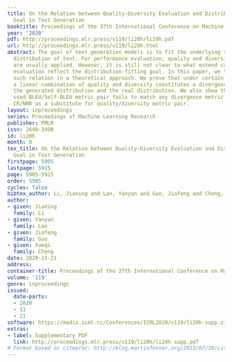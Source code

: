 ```yaml
---
title: On the Relation between Quality-Diversity Evaluation and Distribution-Fitting
  Goal in Text Generation
booktitle: Proceedings of the 37th International Conference on Machine Learning
year: '2020'
pdf: http://proceedings.mlr.press/v119/li20h/li20h.pdf
url: http://proceedings.mlr.press/v119/li20h.html
abstract: The goal of text generation models is to fit the underlying real probability
  distribution of text. For performance evaluation, quality and diversity metrics
  are usually applied. However, it is still not clear to what extend can the quality-diversity
  evaluation reflect the distribution-fitting goal. In this paper, we try to reveal
  such relation in a theoretical approach. We prove that under certain conditions,
  a linear combination of quality and diversity constitutes a divergence metric between
  the generated distribution and the real distribution. We also show that the commonly
  used BLEU/Self-BLEU metric pair fails to match any divergence metric, thus propose
  CR/NRR as a substitute for quality/diversity metric pair.
layout: inproceedings
series: Proceedings of Machine Learning Research
publisher: PMLR
issn: 2640-3498
id: li20h
month: 0
tex_title: On the Relation between Quality-Diversity Evaluation and Distribution-Fitting
  Goal in Text Generation
firstpage: 5905
lastpage: 5915
page: 5905-5915
order: 5905
cycles: false
bibtex_author: Li, Jianing and Lan, Yanyan and Guo, Jiafeng and Cheng, Xueqi
author:
- given: Jianing
  family: Li
- given: Yanyan
  family: Lan
- given: Jiafeng
  family: Guo
- given: Xueqi
  family: Cheng
date: 2020-11-21
address: 
container-title: Proceedings of the 37th International Conference on Machine Learning
volume: '119'
genre: inproceedings
issued:
  date-parts:
  - 2020
  - 11
  - 21
software: https://media.icml.cc/Conferences/ICML2020/v119/li20h-supp.zip
extras:
- label: Supplementary PDF
  link: http://proceedings.mlr.press/v119/li20h/li20h-supp.pdf
# Format based on citeproc: http://blog.martinfenner.org/2013/07/30/citeproc-yaml-for-bibliographies/
---
```

